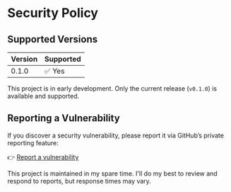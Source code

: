 # Security Policy

## Supported Versions

| Version    | Supported          |
|------------|--------------------|
| 0.1.0      | ✅ Yes              |

This project is in early development. Only the current release (`v0.1.0`) is available and supported.

## Reporting a Vulnerability

If you discover a security vulnerability, please report it via GitHub’s private reporting feature:

👉 [Report a vulnerability](../../security/advisories/new)

This project is maintained in my spare time. I'll do my best to review and respond to reports, but response times may vary.
